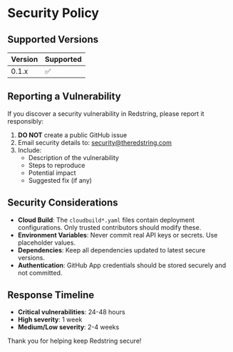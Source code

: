 # Security Policy

## Supported Versions

| Version | Supported          |
| ------- | ------------------ |
| 0.1.x   | :white_check_mark: |

## Reporting a Vulnerability

If you discover a security vulnerability in Redstring, please report it responsibly:

1. **DO NOT** create a public GitHub issue
2. Email security details to: [security@theredstring.com](mailto:security@theredstring.com)
3. Include:
   - Description of the vulnerability
   - Steps to reproduce
   - Potential impact
   - Suggested fix (if any)

## Security Considerations

- **Cloud Build**: The `cloudbuild*.yaml` files contain deployment configurations. Only trusted contributors should modify these.
- **Environment Variables**: Never commit real API keys or secrets. Use placeholder values.
- **Dependencies**: Keep all dependencies updated to latest secure versions.
- **Authentication**: GitHub App credentials should be stored securely and not committed.

## Response Timeline

- **Critical vulnerabilities**: 24-48 hours
- **High severity**: 1 week  
- **Medium/Low severity**: 2-4 weeks

Thank you for helping keep Redstring secure!
